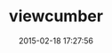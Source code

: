 ---
layout: post
title:  "viewcumber"
repo:   "versapay/viewcumber"
date:   2015-02-18 17:27:56
gemurl: http://github.com/versapay/viewcumber
---